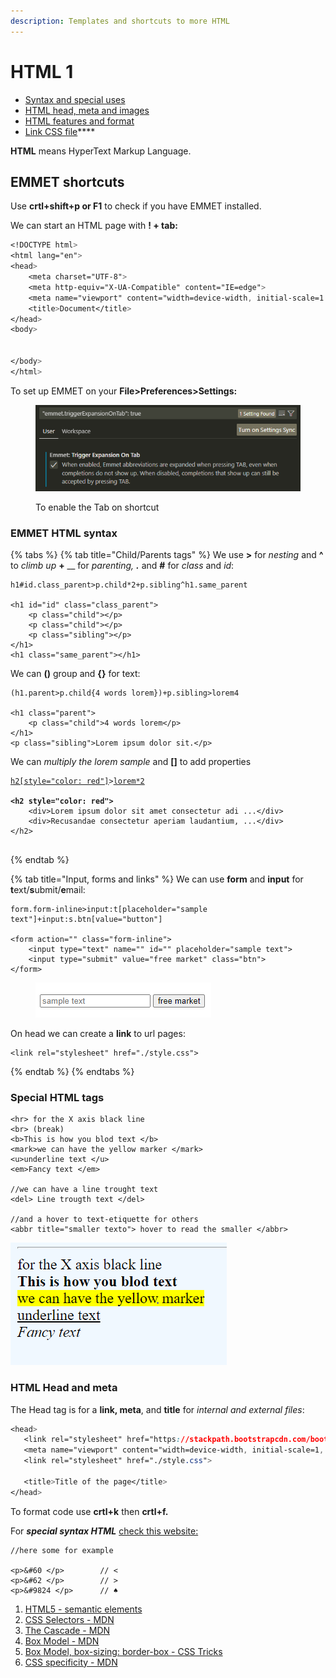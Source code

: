 ```yaml
---
description: Templates and shortcuts to more HTML
---
```


# HTML 1

* [Syntax and special uses](html-1-1.md#syntax-and-special-uses-1)
* [HTML head, meta and images](html-1-1.md#html-head-and-meta)
* [HTML features and format](html-1-1.md#vs-features-for-html)
* [Link CSS file](html-1-1.md#link-css-to-html-file)****

**HTML** means HyperText Markup Language.

## EMMET shortcuts

Use **crtl+shift+p or F1** to check if you have EMMET installed.

We can start an HTML page with **! + tab:**

```css
<!DOCTYPE html>
<html lang="en">
<head>
    <meta charset="UTF-8">
    <meta http-equiv="X-UA-Compatible" content="IE=edge">
    <meta name="viewport" content="width=device-width, initial-scale=1.0">
    <title>Document</title>
</head>
<body>
    

</body>
</html>
```

To set up EMMET on your **File>Preferences>Settings:**

<figure><img src="../.gitbook/assets/emmetSetting.PNG" alt=""><figcaption><p>To enable the Tab on shortcut</p></figcaption></figure>

### EMMET HTML syntax

{% tabs %}
{% tab title="Child/Parents tags" %}
We use **>** for _nesting_ and **^** to _climb up_ **+** __ for _parenting, **.**_ and **#** for _class_ and _id_:

```
h1#id.class_parent>p.child*2+p.sibling^h1.same_parent
    
<h1 id="id" class="class_parent">
    <p class="child"></p>
    <p class="child"></p>
    <p class="sibling"></p>
</h1>
<h1 class="same_parent"></h1>

```

We can **()** group and **{}** for text:&#x20;

```
(h1.parent>p.child{4 words lorem})+p.sibling>lorem4

<h1 class="parent">
    <p class="child">4 words lorem</p>
</h1>
<p class="sibling">Lorem ipsum dolor sit.</p>

```

We can _multiply the lorem sample_ and **\[]** to add properties

<pre><code><a data-footnote-ref href="#user-content-fn-1">h2[style="color: red"]</a>><a data-footnote-ref href="#user-content-fn-2">lorem*2</a>
<strong>
</strong><strong>&#x3C;h2 style="color: red">
</strong>    &#x3C;div>Lorem ipsum dolor sit amet consectetur adi ...&#x3C;/div>
    &#x3C;div>Recusandae consectetur aperiam laudantium, ...&#x3C;/div>
&#x3C;/h2>

</code></pre>
{% endtab %}

{% tab title="Input, forms and links" %}
We can use **form** and **input** for **t**ext/**s**ubmit/**e**mail:

```
form.form-inline>input:t[placeholder="sample text"]+input:s.btn[value="button"]

<form action="" class="form-inline">
    <input type="text" name="" id="" placeholder="sample text">
    <input type="submit" value="free market" class="btn">
</form>

```

<figure><img src="../.gitbook/assets/submit.PNG" alt=""><figcaption></figcaption></figure>

On head we can create a **link** to url pages:

```
<link rel="stylesheet" href="./style.css">
```
{% endtab %}
{% endtabs %}

### Special HTML tags

```
<hr> for the X axis black line
<br> (break)
<b>This is how you blod text </b>
<mark>we can have the yellow marker </mark>
<u>underline text </u>
<em>Fancy text </em>

//we can have a line trought text
<del> Line trougth text </del> 

//and a hover to text-etiquette for others
<abbr title="smaller texto"> hover to read the smaller </abbr> 

```

![Example of HTML ](<../.gitbook/assets/special tags.PNG>)

### HTML Head and meta

The Head tag is for a **link, meta**, and **title** for _internal and external files_:

```css
<head>
   <link rel="stylesheet" href="https://stackpath.bootstrapcdn.com/bootstrap/4.4.1/css/bootstrap.min.css" integrity="sha384-Vkoo8x4CGsO3+Hhxv8T/Q5PaXtkKtu6ug5TOeNV6gBiFeWPGFN9MuhOf23Q9Ifjh" crossorigin="anonymous">
   <meta name="viewport" content="width=device-width, initial-scale=1, shrink-to-fit=no">
   <link rel="stylesheet" href="./style.css">

   <title>Title of the page</title>
</head>
```

To format code use **crtl+k** then **crtl+f.**

For _**special syntax HTML**_ [check this website:](https://www.html.am/reference/html-special-characters.cfm)

```
//here some for example

<p>&#60 </p>        // <
<p>&#62 </p>        // >
<p>&#9824 </p>      // ♠

```



1. [HTML5 - semantic elements](https://developer.mozilla.org/en/docs/Web/Guide/HTML/HTML5)
2. [CSS Selectors - MDN](https://developer.mozilla.org/en-US/docs/Web/CSS/CSS\_Selectors)
3. [The Cascade - MDN](https://developer.mozilla.org/en-US/docs/Web/CSS/Cascade)
4. [Box Model - MDN](https://developer.mozilla.org/en-US/docs/Learn/CSS/Introduction\_to\_CSS/Box\_model)
5. [Box Model, box-sizing: border-box - CSS Tricks](https://css-tricks.com/international-box-sizing-awareness-day/)
6. [CSS specificity - MDN](https://developer.mozilla.org/en/docs/Web/CSS/Specificity)

[^1]: can work with images too&#x20;

    ```
    img[width="200px" height="150px]
    ```

[^2]: includes the div for the entire text
